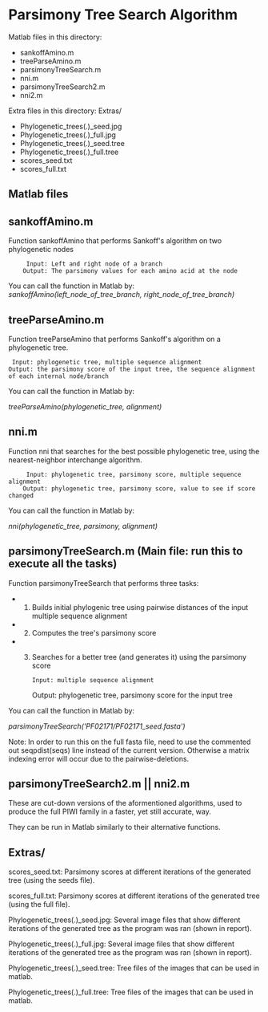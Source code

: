 Parsimony Tree Search Algorithm
===============================

Matlab files in this directory:
- sankoffAmino.m
- treeParseAmino.m
- parsimonyTreeSearch.m
- nni.m
- parsimonyTreeSearch2.m
- nni2.m

Extra files in this directory:
Extras/
- Phylogenetic_trees(.)_seed.jpg
- Phylogenetic_trees(.)_full.jpg
- Phylogenetic_trees(.)_seed.tree
- Phylogenetic_trees(.)_full.tree
- scores_seed.txt
- scores_full.txt	

Matlab files
-------------

sankoffAmino.m
----------------------
Function sankoffAmino that performs Sankoff's algorithm on two phylogenetic nodes

         Input: Left and right node of a branch
        Output: The parsimony values for each amino acid at the node 

You can call the function in Matlab by:
*sankoffAmino(left_node_of_tree_branch, right_node_of_tree_branch)*

treeParseAmino.m
-------------------------
Function treeParseAmino that performs Sankoff's algorithm on a phylogenetic tree.

     Input: phylogenetic tree, multiple sequence alignment
    Output: the parsimony score of the input tree, the sequence alignment of each internal node/branch

You can call the function in Matlab by:

*treeParseAmino(phylogenetic_tree, alignment)*

nni.m
-------------------------
Function nni that searches for the best possible phylogenetic tree, using the nearest-neighbor interchange algorithm.
    
         Input: phylogenetic tree, parsimony score, multiple sequence alignment
        Output: phylogenetic tree, parsimony score, value to see if score changed

You can call the function in Matlab by:

*nni(phylogenetic_tree, parsimony, alignment)*

parsimonyTreeSearch.m (Main file: run this to execute all the tasks)
-------------------------
Function parsimonyTreeSearch that performs three tasks:

- 1) Builds initial phylogenic tree using pairwise distances of the input multiple sequence alignment
- 2) Computes the tree's parsimony score
- 3) Searches for a better tree (and generates it) using the parsimony score

         Input: multiple sequence alignment
        Output: phylogenetic tree, parsimony score for the input tree

You can call the function in Matlab by:

*parsimonyTreeSearch('PF02171/PF02171_seed.fasta')*

Note: In order to run this on the full fasta file, need to use the commented out seqpdist(seqs) line instead of the current version.
	Otherwise a matrix indexing error will occur due to the pairwise-deletions.

parsimonyTreeSearch2.m || nni2.m
---------------------------------

These are cut-down versions of the aformentioned algorithms, used to produce the full PIWI family in a faster, yet still accurate, way.

They can be run in Matlab similarly to their alternative functions.

Extras/
--------
scores_seed.txt: Parsimony scores at different iterations of the generated tree (using the seeds file).

scores_full.txt: Parsimony scores at different iterations of the generated tree (using the full file).

Phylogenetic_trees(.)_seed.jpg: Several image files that show different iterations of the generated tree as the program was ran (shown in report).

Phylogenetic_trees(.)_full.jpg: Several image files that show different iterations of the generated tree as the program was ran (shown in report).

Phylogenetic_trees(.)_seed.tree: Tree files of the images that can be used in matlab.

Phylogenetic_trees(.)_full.tree: Tree files of the images that can be used in matlab.
